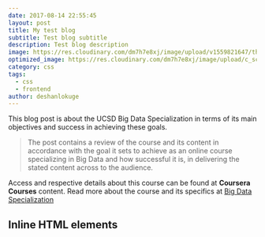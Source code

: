 ```yaml
---
date: 2017-08-14 22:55:45
layout: post
title: My test blog
subtitle: Test blog subtitle
description: Test blog description
image: https://res.cloudinary.com/dm7h7e8xj/image/upload/v1559821647/theme2_ylcxxz.jpg
optimized_image: https://res.cloudinary.com/dm7h7e8xj/image/upload/c_scale,w_380/v1559821647/theme2_ylcxxz.jpg
category: css
tags:
  - css
  - frontend
author: deshanlokuge
---
```

This blog post is about the UCSD Big Data Specialization in terms of its main objectives and success in achieving these goals.

> The post contains a review of the course and its content in accordance with the goal it sets to achieve as an online course specializing in Big Data and how successful it    is, in delivering the stated content across to the audience.


Access and respective details about this course can be found at **Coursera Courses** content. Read more about the course and its specifics at [Big Data Specialization](https://www.coursera.org/specializations/big-data)

## Inline HTML elements

